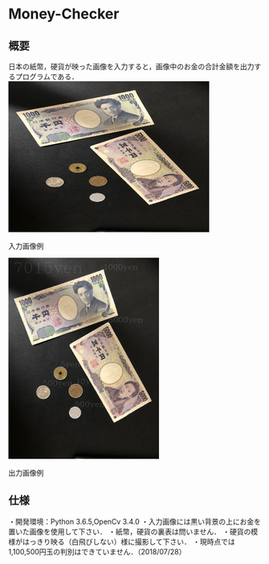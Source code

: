 # Money-Checker

## 概要
日本の紙幣，硬貨が映った画像を入力すると，画像中のお金の合計金額を出力するプログラムである．
<img src="https://github.com/kake0915/Money-Checker/blob/master/images/coins2.JPG" width="400" height="300" alt="inputImage" title="入力画像例">

入力画像例

<img src="https://github.com/kake0915/Money-Checker/blob/master/images/imageOut/coins2.jpg" width="300" height="400" alt="outputImage" title="出力画像例">

出力画像例

## 仕様
・開発環境：Python 3.6.5,OpenCv 3.4.0
・入力画像には黒い背景の上にお金を置いた画像を使用して下さい．
・紙幣，硬貨の裏表は問いません．
・硬貨の模様がはっきり映る（白飛びしない）様に撮影して下さい．
・現時点では1,100,500円玉の判別はできていません．（2018/07/28）

